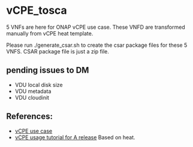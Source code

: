# vCPE_tosca

5 VNFs are here for ONAP vCPE use case. These VNFD are transformed manually from vCPE heat template. 

Please run ./generate_csar.sh to create the csar package files for these 5 VNFS. CSAR package file is just a zip file.

## pending issues to DM
- VDU local disk size
- VDU metadata
- VDU cloudinit

## References:
- [vCPE use case](https://wiki.onap.org/pages/viewpage.action?pageId=3246168)
- [vCPE usage tutorial for A release](https://wiki.onap.org/display/DW/vCPE+Use+Case+Tutorial%3A+Design+and+Deploy+based+on+ONAP+Amsterdam+Release) Based on heat.

